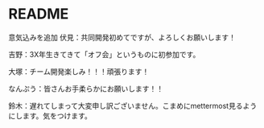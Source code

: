 # README
意気込みを追加
伏見：共同開発初めてですが、よろしくお願いします！

吉野：3X年生きてきて「オフ会」というものに初参加です。

大塚：チーム開発楽しみ！！！頑張ります！

なんぷう：皆さんお手柔らかにお願いします！！

鈴木：遅れてしまって大変申し訳ございません。こまめにmettermost見るようにします。気をつけます。
